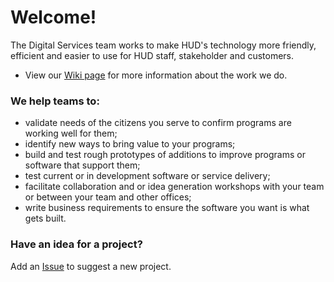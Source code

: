 # Welcome!
The Digital Services team works to make HUD's technology more friendly, efficient and easier to use for HUD staff, stakeholder and customers. 
* View our <a href="https://github.com/HUD-Digital-Services/work-with-us/wiki" title="wiki">Wiki page</a> for more information about the work we do.

### We help teams to: 
* validate needs of the citizens you serve to confirm programs are working well for them; 
* identify new ways to bring value to your programs; 
* build and test rough prototypes of additions to improve programs or software that support them; 
* test current or in development software or service delivery; 
* facilitate collaboration and or idea generation workshops with your team or between your team and other offices; 
* write business requirements to ensure the software you want is what gets built.

### Have an idea for a project? 
Add an <a href="https://github.com/HUD-Digital-Services/work-with-us/issues" title="Issue">Issue</a> to suggest a new project.  
